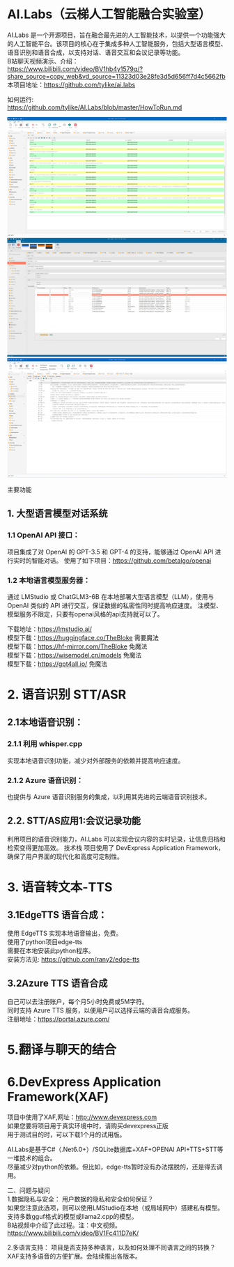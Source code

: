 # AI.Labs（云梯人工智能融合实验室）

AI.Labs 是一个开源项目，旨在融合最先进的人工智能技术，以提供一个功能强大的人工智能平台。该项目的核心在于集成多种人工智能服务，包括大型语言模型、语音识别和语音合成，以支持对话、语音交互和会议记录等功能。  
B站聊天视频演示、介绍：   
https://www.bilibili.com/video/BV1hb4y1579q/?share_source=copy_web&vd_source=11323d03e28fe3d5d656ff7d4c5662fb  
本项目地址：https://github.com/tylike/ai.labs  

如何运行:  
https://github.com/tylike/AI.Labs/blob/master/HowToRun.md  


![聊天界面](./AI.Labs.Win/Images/AI.Labs.Chat.png)
![聊天设置](https://github.com/tylike/AI.Labs/blob/master/AI.Labs.Win/Images/ChatSettings.png)
![有声书籍](https://github.com/tylike/AI.Labs/blob/master/AI.Labs.Win/Images/AudioBook.png)




主要功能
## 1. 大型语言模型对话系统
### 1.1 OpenAI API 接口： 
项目集成了对 OpenAI 的 GPT-3.5 和 GPT-4 的支持，能够通过 OpenAI API 进行实时的智能对话。
使用了如下项目：https://github.com/betalgo/openai
### 1.2 本地语言模型服务器： 
通过 LMStudio 或 ChatGLM3-6B 在本地部署大型语言模型（LLM），使用与 OpenAI 类似的 API 进行交互，保证数据的私密性同时提高响应速度。
注模型、模型服务不限定，只要有openai风格的api支持就可以了。

下载地址：https://lmstudio.ai/  
模型下载：https://huggingface.co/TheBloke 需要魔法  
模型下载：https://hf-mirror.com/TheBloke 免魔法  
模型下载：https://wisemodel.cn/models 免魔法  
模型下载：https://gpt4all.io/ 免魔法  

# 2. 语音识别 STT/ASR
## 2.1本地语音识别： 
### 2.1.1 利用 whisper.cpp 
实现本地语音识别功能，减少对外部服务的依赖并提高响应速度。  

### 2.1.2 Azure 语音识别： 
也提供与 Azure 语音识别服务的集成，以利用其先进的云端语音识别技术。

## 2.2. STT/AS应用1:会议记录功能
利用项目的语音识别能力，AI.Labs 可以实现会议内容的实时记录，让信息归档和检索变得更加高效。
技术栈
项目使用了 DevExpress Application Framework，确保了用户界面的现代化和高度可定制性。

# 3. 语音转文本-TTS
## 3.1EdgeTTS 语音合成： 
使用 EdgeTTS 实现本地语音输出，免费。  
使用了python项目edge-tts  
需要在本地安装此python程序。  
安装方法见: https://github.com/rany2/edge-tts  
## 3.2Azure TTS 语音合成
自己可以去注册账户，每个月5小时免费或5M字符。  
同时支持 Azure TTS 服务，以便用户可以选择云端的语音合成服务。  
注册地址：https://portal.azure.com/  




# 5.翻译与聊天的结合

# 6.DevExpress Application Framework(XAF)  
项目中使用了XAF,网址：http://www.devexpress.com  
如果您要将项目用于真实环境中时，请购买devexpress正版  
用于测试目的时，可以下载1个月的试用版。  

AI.Labs是基于C#（.Net6.0+）/SQLite数据库+XAF+OPENAI API+TTS+STT等一堆技术的组合。  
尽量减少对python的依赖。但比如，edge-tts暂时没有办法摆脱的，还是得去调用。  


二、问题与疑问  
1.数据隐私与安全： 用户数据的隐私和安全如何保证？  
如果您注意此选项，则可以使用LMStudio在本地（或局域网中）搭建私有模型。  
支持多数gguf格式的模型或llama2.cpp的模型。  
B站视频中介绍了此过程。注：中文视频。  
https://www.bilibili.com/video/BV1Fc411D7eK/  

2.多语言支持： 项目是否支持多种语言，以及如何处理不同语言之间的转换？  
XAF支持多语音的方便扩展。会陆续推出各版本。  
